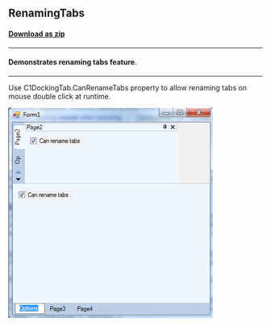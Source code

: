 ## RenamingTabs
#### [Download as zip](https://minhaskamal.github.io/DownGit/#/home?url=https://github.com/GrapeCity/ComponentOne-WinForms-Samples/tree/master/NetFramework\Command\CS\RenamingTabs)
____
#### Demonstrates renaming tabs feature.
____
Use C1DockingTab.CanRenameTabs property to allow renaming tabs on mouse double click at runtime.

![screenshot](screenshot.png)

